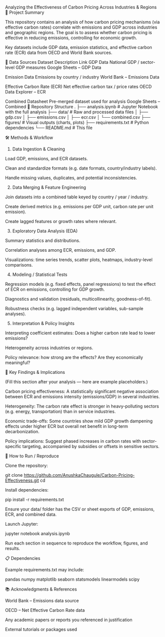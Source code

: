 Analyzing the Effectiveness of Carbon Pricing Across Industries & Regions
📄 Project Summary

This repository contains an analysis of how carbon pricing mechanisms (via effective carbon rates) correlate with emissions and GDP across industries and geographic regions. The goal is to assess whether carbon pricing is effective in reducing emissions, controlling for economic growth.

Key datasets include GDP data, emission statistics, and effective carbon rate (ECR) data from OECD and World Bank sources.

🧾 Data Sources
Dataset	Description	Link
GDP Data	National GDP / sector-level GDP measures	Google Sheets – GDP Data

Emission Data	Emissions by country / industry	World Bank – Emissions Data

Effective Carbon Rate (ECR)	Net effective carbon tax / price rates	OECD Data Explorer – ECR

Combined Datasheet	Pre-merged dataset used for analysis	Google Sheets – Combined
📂 Repository Structure
.
├── analysis.ipynb                # Jupyter Notebook with the full analysis
├── data/                         # Raw and processed data files
│   ├── gdp.csv
│   ├── emissions.csv
│   ├── ecr.csv
│   └── combined.csv
├── figures/                      # Visual outputs (charts, plots)
├── requirements.txt              # Python dependencies
└── README.md                     # This file

🛠 Methods & Workflow
1. Data Ingestion & Cleaning

Load GDP, emissions, and ECR datasets.

Clean and standardize formats (e.g. date formats, country/industry labels).

Handle missing values, duplicates, and potential inconsistencies.

2. Data Merging & Feature Engineering

Join datasets into a combined table keyed by country / year / industry.

Create derived metrics (e.g. emissions per GDP unit, carbon rate per unit emission).

Create lagged features or growth rates where relevant.

3. Exploratory Data Analysis (EDA)

Summary statistics and distributions.

Correlation analyses among ECR, emissions, and GDP.

Visualizations: time series trends, scatter plots, heatmaps, industry-level comparisons.

4. Modeling / Statistical Tests

Regression models (e.g. fixed effects, panel regressions) to test the effect of ECR on emissions, controlling for GDP growth.

Diagnostics and validation (residuals, multicollinearity, goodness-of-fit).

Robustness checks (e.g. lagged independent variables, sub-sample analyses).

5. Interpretation & Policy Insights

Interpreting coefficient estimates: Does a higher carbon rate lead to lower emissions?

Heterogeneity across industries or regions.

Policy relevance: how strong are the effects? Are they economically meaningful?

🎯 Key Findings & Implications

(Fill this section after your analysis — here are example placeholders.)

Carbon pricing effectiveness: A statistically significant negative association between ECR and emissions intensity (emissions/GDP) in several industries.

Heterogeneity: The carbon rate effect is stronger in heavy-polluting sectors (e.g. energy, transportation) than in service industries.

Economic trade-offs: Some countries show mild GDP growth dampening effects under higher ECR but overall net benefit in long-term decarbonization.

Policy implications: Suggest phased increases in carbon rates with sector-specific targeting, accompanied by subsidies or offsets in sensitive sectors.

🧩 How to Run / Reproduce

Clone the repository:

git clone https://github.com/AnushkaChaugule/Carbon-Pricing-Effectiveness.git
cd <repo-name>


Install dependencies:

pip install -r requirements.txt


Ensure your data/ folder has the CSV or sheet exports of GDP, emissions, ECR, and combined data.

Launch Jupyter:

jupyter notebook analysis.ipynb


Run each section in sequence to reproduce the workflow, figures, and results.

📋 Dependencies

Example requirements.txt may include:

pandas
numpy
matplotlib
seaborn
statsmodels
linearmodels
scipy

📚 Acknowledgments & References

World Bank – Emissions data source

OECD – Net Effective Carbon Rate data

Any academic papers or reports you referenced in justification

External tutorials or packages used
